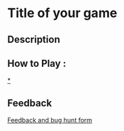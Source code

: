 # Title of your game

## Description

## How to Play :
[*](my_game.exe)
## Feedback
[Feedback and bug hunt form](https://docs.google.com/forms/d/e/1FAIpQLSepDhujyPl0QfPAcUD5E9YMy-w6kSFW86aSqBwf8W9BSrcXiw/viewform?usp=sf_link)
